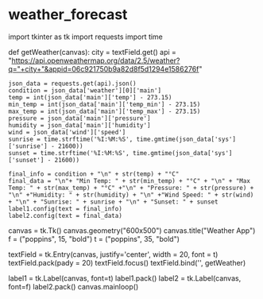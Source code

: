 # weather_forecast
import tkinter as tk
import requests
import time
 

def getWeather(canvas):
    city = textField.get()
    api = "https://api.openweathermap.org/data/2.5/weather?q="+city+"&appid=06c921750b9a82d8f5d1294e1586276f"
    
    json_data = requests.get(api).json()
    condition = json_data['weather'][0]['main']
    temp = int(json_data['main']['temp'] - 273.15)
    min_temp = int(json_data['main']['temp_min'] - 273.15)
    max_temp = int(json_data['main']['temp_max'] - 273.15)
    pressure = json_data['main']['pressure']
    humidity = json_data['main']['humidity']
    wind = json_data['wind']['speed']
    sunrise = time.strftime('%I:%M:%S', time.gmtime(json_data['sys']['sunrise'] - 21600))
    sunset = time.strftime('%I:%M:%S', time.gmtime(json_data['sys']['sunset'] - 21600))

    final_info = condition + "\n" + str(temp) + "°C" 
    final_data = "\n"+ "Min Temp: " + str(min_temp) + "°C" + "\n" + "Max Temp: " + str(max_temp) + "°C" +"\n" + "Pressure: " + str(pressure) + "\n" +"Humidity: " + str(humidity) + "\n" +"Wind Speed: " + str(wind) + "\n" + "Sunrise: " + sunrise + "\n" + "Sunset: " + sunset
    label1.config(text = final_info)
    label2.config(text = final_data)


canvas = tk.Tk()
canvas.geometry("600x500")
canvas.title("Weather App")
f = ("poppins", 15, "bold")
t = ("poppins", 35, "bold")

textField = tk.Entry(canvas, justify='center', width = 20, font = t)
textField.pack(pady = 20)
textField.focus()
textField.bind('<Return>', getWeather)

label1 = tk.Label(canvas, font=t)
label1.pack()
label2 = tk.Label(canvas, font=f)
label2.pack()
canvas.mainloop()
